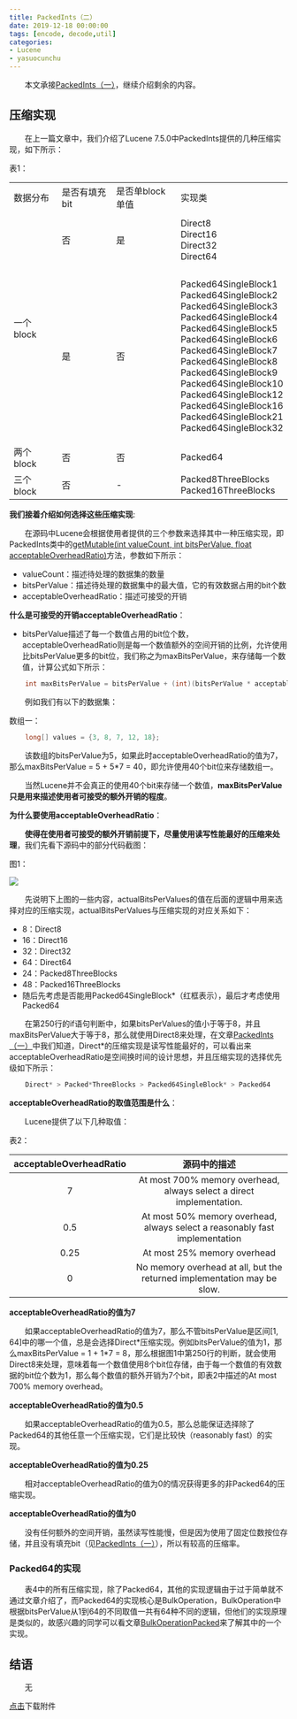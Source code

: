 ```yaml
---
title: PackedInts（二）
date: 2019-12-18 00:00:00
tags: [encode, decode,util]
categories:
- Lucene
- yasuocunchu
---
```


&emsp;&emsp;本文承接[PackedInts（一）](https://www.amazingkoala.com.cn/Lucene/yasuocunchu/2019/1217/PackedInts（一）)，继续介绍剩余的内容。

## 压缩实现

&emsp;&emsp;在上一篇文章中，我们介绍了Lucene 7.5.0中PackedInts提供的几种压缩实现，如下所示：

表1：

<table>
 <col width=87 style='width:65pt'>
 <col width=116 style='mso-width-source:userset;mso-width-alt:3712;width:87pt'>
 <col width=132 style='mso-width-source:userset;mso-width-alt:4224;width:99pt'>
 <col width=176 style='mso-width-source:userset;mso-width-alt:5632;width:132pt'>
 <tr height=21 style='height:16.0pt'>
  <td height=21 width=87 style='height:16.0pt;width:65pt'>数据分布</td>
  <td width=116 style='width:87pt'>是否有填充bit</td>
  <td width=132 style='width:99pt'>是否单block单值</td>
  <td width=176 style='width:132pt'>实现类</td>
 </tr>
 <tr height=101 style='mso-height-source:userset;height:76.0pt'>
  <td rowspan=2 height=418 class=xl65 style='height:314.0pt'>一个block</td>
  <td class=xl65>否</td>
  <td class=xl65>是</td>
  <td class=xl66 width=176 style='width:132pt'>Direct8<br>
    Direct16<br>
    Direct32<br>
    Direct64</td>
 </tr>
 <tr height=317 style='height:238.0pt'>
  <td height=317 class=xl65 style='height:238.0pt'>是</td>
  <td class=xl65>否</td>
  <td class=xl66 width=176 style='width:132pt'>Packed64SingleBlock1<br>
  Packed64SingleBlock2<br>
    Packed64SingleBlock3<br>
    Packed64SingleBlock4<br>
    Packed64SingleBlock5<br>
    Packed64SingleBlock6<br>
    Packed64SingleBlock7<br>
    Packed64SingleBlock8<br>
    Packed64SingleBlock9<br>
    Packed64SingleBlock10<br>
    Packed64SingleBlock12<br>
    Packed64SingleBlock16<br>
    Packed64SingleBlock21<br>
    Packed64SingleBlock32</td>
 </tr>
 <tr height=21 style='height:16.0pt'>
  <td height=21 class=xl65 style='height:16.0pt'>两个block</td>
  <td class=xl65>否</td>
  <td class=xl65>否</td>
  <td class=xl65>Packed64</td>
 </tr>
 <tr class=xl65 height=45 style='height:34.0pt'>
  <td height=45 class=xl65 style='height:34.0pt'>三个block</td>
  <td class=xl65>否</td>
  <td class=xl65>-</td>
  <td class=xl66 width=176 style='width:132pt'>Packed8ThreeBlocks<br>
    Packed16ThreeBlocks</td>
</table>

**我们接着介绍如何选择这些压缩实现**:

&emsp;&emsp;在源码中Lucene会根据使用者提供的三个参数来选择其中一种压缩实现，即PackedInts类中的[getMutable(int valueCount, int bitsPerValue,  float acceptableOverheadRatio)](https://github.com/LuXugang/Lucene-7.5.0/blob/master/solr-7.5.0/lucene/core/src/java/org/apache/lucene/util/packed/PackedInts.java)方法，参数如下所示：

- valueCount：描述待处理的数据集的数量
- bitsPerValue：描述待处理的数据集中的最大值，它的有效数据占用的bit个数
- acceptableOverheadRatio：描述可接受的开销

**什么是可接受的开销acceptableOverheadRatio**：

- bitsPerValue描述了每一个数值占用的bit位个数，acceptableOverheadRatio则是每一个数值额外的空间开销的比例，允许使用比bitsPerValue更多的bit位，我们称之为maxBitsPerValue，来存储每一个数值，计算公式如下所示：

```java
    int maxBitsPerValue = bitsPerValue + (int)(bitsPerValue * acceptableOverheadRatio)
```

&emsp;&emsp;例如我们有以下的数据集：

数组一：

```java
    long[] values = {3, 8, 7, 12, 18};
```

&emsp;&emsp;该数组的bitsPerValue为5，如果此时acceptableOverheadRatio的值为7，那么maxBitsPerValue = 5 + 5\*7 = 40，即允许使用40个bit位来存储数组一。

&emsp;&emsp;当然Lucene并不会真正的使用40个bit来存储一个数值，**maxBitsPerValue只是用来描述使用者可接受的额外开销的程度**。

**为什么要使用acceptableOverheadRatio**：

&emsp;&emsp;**使得在使用者可接受的额外开销前提下，尽量使用读写性能最好的压缩来处理**，我们先看下源码中的部分代码截图：

图1：

<img src="http://www.amazingkoala.com.cn/uploads/lucene/压缩存储/PackedInts/PackedInts（二）/1.png">

&emsp;&emsp;先说明下上图的一些内容，actualBitsPerValues的值在后面的逻辑中用来选择对应的压缩实现，actualBitsPerValues与压缩实现的对应关系如下：

- 8：Direct8
- 16：Direct16
- 32：Direct32
- 64：Direct64
- 24：Packed8ThreeBlocks
- 48：Packed16ThreeBlocks
- 随后先考虑是否能用Packed64SingleBlock\*（红框表示），最后才考虑使用Packed64

&emsp;&emsp;在第250行的if语句判断中，如果bitsPerValues的值小于等于8，并且maxBitsPerValue大于等于8，那么就使用Direct8来处理，在文章[PackedInts（一）](https://www.amazingkoala.com.cn/Lucene/yasuocunchu/2019/1217/PackedInts（一）)中我们知道，Direct\*的压缩实现是读写性能最好的，可以看出来acceptableOverheadRatio是空间换时间的设计思想，并且压缩实现的选择优先级如下所示：

```java
    Direct* > Packed*ThreeBlocks > Packed64SingleBlock* > Packed64
```

**acceptableOverheadRatio的取值范围是什么**：

&emsp;&emsp;Lucene提供了以下几种取值：

表2：

| acceptableOverheadRatio |                         源码中的描述                         |
| :---------------------: | :----------------------------------------------------------: |
|            7            | At most 700% memory overhead, always select a direct implementation. |
|           0.5           | At most 50% memory overhead, always select a reasonably fast implementation |
|          0.25           |                 At most 25% memory overhead                  |
|            0            | No memory overhead at all, but the returned implementation may be slow. |

**acceptableOverheadRatio的值为7**

&emsp;&emsp;如果acceptableOverheadRatio的值为7，那么不管bitsPerValue是区间[1, 64]中的哪一个值，总是会选择Direct\*压缩实现。例如bitsPerValue的值为1，那么maxBitsPerValue = 1 + 1\*7 = 8，那么根据图1中第250行的判断，就会使用Direct8来处理，意味着每一个数值使用8个bit位存储，由于每一个数值的有效数据的bit位个数为1，那么每个数值的额外开销为7个bit，即表2中描述的At most 700% memory overhead。

**acceptableOverheadRatio的值为0.5**

&emsp;&emsp;如果acceptableOverheadRatio的值为0.5，那么总能保证选择除了Packed64的其他任意一个压缩实现，它们是比较快（reasonably fast）的实现。

**acceptableOverheadRatio的值为0.25**

&emsp;&emsp;相对acceptableOverheadRatio的值为0的情况获得更多的非Packed64的压缩实现。

**acceptableOverheadRatio的值为0**

&emsp;&emsp;没有任何额外的空间开销，虽然读写性能慢，但是因为使用了固定位数按位存储，并且没有填充bit（见[PackedInts（一）](https://www.amazingkoala.com.cn/Lucene/yasuocunchu/2019/1217/PackedInts（一）)），所以有较高的压缩率。

### Packed64的实现

&emsp;&emsp;表4中的所有压缩实现，除了Packed64，其他的实现逻辑由于过于简单就不通过文章介绍了，而Packed64的实现核心是BulkOperation，BulkOperation中根据bitsPerValue从1到64的不同取值一共有64种不同的逻辑，但他们的实现原理是类似的，故感兴趣的同学可以看文章[BulkOperationPacked](https://www.amazingkoala.com.cn/Lucene/yasuocunchu/2019/0213/BulkOperationPacked)来了解其中的一个实现。

## 结语

&emsp;&emsp;无

[点击](http://www.amazingkoala.com.cn/attachment/Lucene/%E5%8E%8B%E7%BC%A9%E5%AD%98%E5%82%A8/PackedInts（二）.zip)下载附件

